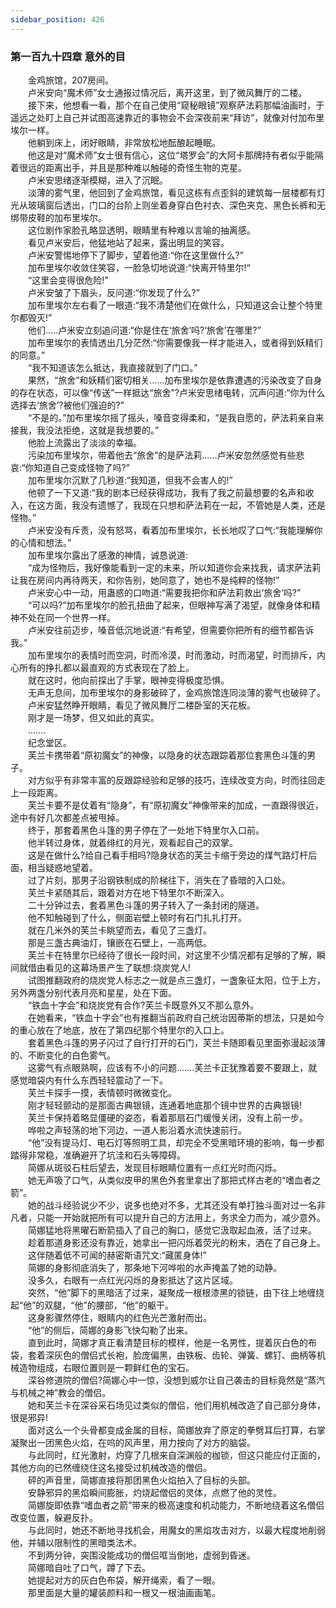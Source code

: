 ```yaml
---
sidebar_position: 426
---
```

### 第一百九十四章 意外的目  


　　金鸡旅馆，207房间。  
　　卢米安向“魔术师”女士通报过情况后，离开这里，到了微风舞厅的二楼。  
　　接下来，他想看一看，那个在自己使用“窥秘眼镜”观察萨法莉那幅油画时，于遥远之处盯上自己并试图高速靠近的事物会不会深夜前来“拜访”，就像对付加布里埃尔一样。  
　　他躺到床上，闭好眼睛，非常放松地酝酿起睡眠。  
　　他这是对“魔术师”女士很有信心，这位“塔罗会”的大阿卡那牌持有者似乎能隔着很远的距离出手，并且是那种难以触碰的奇怪生物的克星。  
　　卢米安思绪逐渐模糊，进入了沉眠。  
　　淡薄的雾气里，他回到了金鸡旅馆，看见这栋有点歪斜的建筑每一层楼都有灯光从玻璃窗后透出，门口的台阶上则坐着身穿白色衬衣、深色夹克、黑色长裤和无绑带皮鞋的加布里埃尔。  
　　这位剧作家脸孔略显透明，眼睛里有种难以言喻的抽离感。  
　　看见卢米安后，他猛地站了起来，露出明显的笑容。  
　　卢米安警惕地停下了脚步，望着他道:“你在这里做什么?”  
　　加布里埃尔收敛住笑容，一脸急切地说道:“快离开特里尔!“  
　　“这里会变得很危险!”  
　　卢米安皱了下眉头，反问道:“你发现了什么?”  
　　加布里埃尔左右看了一眼道:“我不清楚他们在做什么，只知道这会让整个特里尔都毁灭!”  
　　他们.....卢米安立刻追问道:“你是住在‘旅舍’吗?‘旅舍’在哪里?”  
　　加布里埃尔的表情透出几分茫然:“你需要像我一样才能进入，或者得到妖精们的同意。”  
　　“我不知道该怎么抵达，我直接就到了门口。”  
　　果然，“旅舍”和妖精们密切相关……加布里埃尔是依靠遭遇的污染改变了自身的存在状态，可以像“传送”一样抵达“旅舍”?卢米安思绪电转，沉声问道:“你为什么选择去‘旅舍’?被他们强迫的?”  
　　“不是的。”加布里埃尔摇了摇头，嗓音变得柔和，“是我自愿的，萨法莉亲自来接我，我没法拒绝，这就是我想要的。”  
　　他脸上流露出了淡淡的幸福。  
　　污染加布里埃尔，带着他去“旅舍”的是萨法莉……卢米安忽然感觉有些悲哀:“你知道自己变成怪物了吗?”  
　　加布里埃尔沉默了几秒道:“我知道，但我不会害人的!”  
　　他顿了一下又道:“我的剧本已经获得成功，我有了我之前最想要的名声和收入，在这方面，我没有遗憾了，我现在只想和萨法莉在一起，不管她是人类，还是怪物。”  
　　卢米安没有斥责，没有怒骂，看着加布里埃尔，长长地叹了口气:“我能理解你的心情和想法。”  
　　加布里埃尔露出了感激的神情，诚恳说道:  
　　“成为怪物后，我好像能看到一定的未来，所以知道你会来找我，请求萨法莉让我在房间内再待两天，和你告别，她同意了，她也不是纯粹的怪物!”  
　　卢米安心中一动，用蛊惑的口吻道:“需要我把你和萨法莉救出‘旅舍’吗?”  
　　“可以吗?”加布里埃尔的脸孔扭曲了起来，但眼神写满了渴望，就像身体和精神不处在同一个世界一样。  
　　卢米安往前迈步，嗓音低沉地说道:“有希望，但需要你把所有的细节都告诉我。”  
　　加布里埃尔的表情时而空洞，时而冷漠，时而激动，时而渴望，时而排斥，内心所有的挣扎都以最直观的方式表现在了脸上。  
　　就在这时，他向前探出了手掌，眼神变得极度恐惧。  
　　无声无息间，加布里埃尔的身影破碎了，金鸡旅馆连同淡薄的雾气也破碎了。  
　　卢米安猛然睁开眼睛，看见了微风舞厅二楼卧室的天花板。  
　　刚才是一场梦，但又如此的真实。  
　　.......  
　　纪念堂区。  
　　芙兰卡携带着“原初魔女”的神像，以隐身的状态跟踪着那位套黑色斗篷的男子。  
　　对方似乎有非常丰富的反跟踪经验和足够的技巧，连续改变方向，时而往回走上一段距离。  
　　芙兰卡要不是仗着有“隐身”，有“原初魔女”神像带来的加成，一直跟得很近，途中有好几次都差点被甩掉。  
　　终于，那套着黑色斗篷的男子停在了一处地下特里尔入口前。  
　　他半转过身体，就着绯红的月光，观看起自己的双掌。  
　　这是在做什么?给自己看手相吗?隐身状态的芙兰卡缩于旁边的煤气路灯杆后面，相当疑惑地望着。  
　　过了片刻，那男子沿钢铁制成的阶梯往下，消失在了昏暗的入口处。  
　　芙兰卡紧随其后，跟着对方在地下特里尔不断深入。  
　　二十分钟过去，套着黑色斗篷的男子转入了一条封闭的隧道。  
　　他不知触碰到了什么，侧面岩壁上顿时有石门扎扎打开。  
　　就在几米外的芙兰卡眺望而去，看见了三盏灯。  
　　那是三盏古典油灯，镶嵌在石壁上，一高两低。  
　　芙兰卡在特里尔已经待了很长一段时间，对这里不少情况都有足够的了解，瞬间就借由看见的这幕场景产生了联想:烧炭党人!  
　　试图推翻政府的烧炭党人标志之一就是点三盏灯，一盏象征太阳，位于上方，另外两盏分别代表月亮和星星，处在下面。  
　　“铁血十字会”和烧炭党有合作?芙兰卡既意外又不那么意外。  
　　在她看来，“铁血十字会”也有推翻当前政府自己统治因蒂斯的想法，只是如今的重心放在了地底，放在了第四纪那个特里尔的入口上。  
　　套着黑色斗篷的男子闪过了自行打开的石门，芙兰卡随即看见里面弥漫起淡薄的、不断变化的白色雾气。  
　　这雾气有点眼熟啊，应该有不小的问题...….芙兰卡正犹豫着要不要跟上，就感觉暗袋内有什么东西轻轻震动了一下。  
　　芙兰卡探手一摸，表情顿时微微变化。  
　　刚才轻轻颤动的是那面古典银镜，连通着地底那个镜中世界的古典银镜!  
　　芙兰卡保持着略显僵硬的姿态，看着那扇石门缓慢关闭，没有上前一步。  
　　哗啦之声轻荡的地下河边，一道人影沿着水流快速前行。  
　　“他”没有提马灯、电石灯等照明工具，却完全不受黑暗环境的影响，每一步都踏得非常稳，准确避开了坑洼和石头等障碍。  
　　简娜从斑驳石柱后望去，发现目标眼睛位置有一点红光时而闪烁。  
　　她无声吸了口气，从类似皮甲的黑色外套里拿出了那把式样古老的“嗜血者之箭”。  
　　她的战斗经验说少不少，说多也绝对不多，尤其还没有单打独斗面对过一名非凡者，只能一开始就把所有可以提升自己的方法用上，务求全力而为，减少意外。  
　　简娜猛地将黑曜石断箭插入了自己的胸口，感觉它汲取起血液，活了过来。  
　　趁着那道身影还没有靠近，她拿出一把闪烁着荧光的粉末，洒在了自己身上。  
　　这伴随着低不可闻的赫密斯语咒文:“藏匿身体!”  
　　简娜的身影彻底消失了，那条地下河哗啦的水声掩盖了她的动静。  
　　没多久，右眼有一点红光闪烁的身影抵达了这片区域。  
　　突然，“他”脚下的黑暗活了过来，凝聚成一根根漆黑的锁链，由下往上地缠绕起“他”的双腿，“他”的腰部，“他”的躯干。  
　　这身影骤然停住，眼睛内的红色光芒激射而出。  
　　“他”的侧后，简娜的身影飞快勾勒了出来。  
　　直到此时，简娜才真正看清楚目标的模样，他是一名男性，提着灰白色的布袋，套着深灰色的僧侣式长袍，脸庞偏黑，由铁板、齿轮、弹簧、螺钉、曲柄等机械造物组成，右眼位置则是一颗鲜红色的宝石。  
　　深谷修道院的僧侣?简娜心中一惊，没想到威尔让自己袭击的目标竟然是“蒸汽与机械之神”教会的僧侣。  
　　她和芙兰卡在深谷采石场见过类似的僧侣，他们用机械改造了自己部分身体，很是邪异!  
　　面对这么一个头骨都变成金属的目标，简娜放弃了原定的拳劈耳后打算，右掌凝聚出一团黑色火焰，在呜的风声里，用力按向了对方的脑袋。  
　　与此同时，红光激射，灼穿了几根来自深渊般的枷锁，但这只能应付正面的，其他方向的已然缠绕住这名接受过机械改造的僧侣。  
　　砰的声音里，简娜直接将那团黑色火焰拍入了目标的头部。  
　　安静邪异的黑焰瞬间膨胀，灼烧起僧侣的灵体，点燃了他的灵性。  
　　简娜旋即依靠“嗜血者之箭”带来的极高速度和机动能力，不断地绕着这名僧侣改变位置，躲避反扑。  
　　与此同时，她还不断地寻找机会，用魔女的黑焰攻击对方，以最大程度地削弱他，并辅以限制性的黑暗类法术。  
　　不到两分钟，突围没能成功的僧侣哐当倒地，虚弱到昏迷。  
　　简娜暗自吐了口气，蹲了下去。  
　　她提起对方的灰白色布袋，解开绳索，看了一眼。  
　　那里面是大量的罐装颜料和一根又一根油画画笔。  
